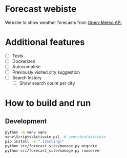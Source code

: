 # Forecast webiste

Website to show weather forecasts from [Open-Meteo API](https://open-meteo.com/)

# Additional features

- [ ] Tests
- [ ] Dockerized
- [ ] Autocomplete
- [ ] Previously visited city suggestion
- [ ] Search history
    - [ ] Show search count per city

# How to build and run

## Development

```bash
python -m venv venv
venv\Scripts\Activate.ps1  # venv/bin/activate
pip install -e ".[testing]"
python src/forecast_site/manage.py migrate
python src/forecast_site/manage.py runserver
```

